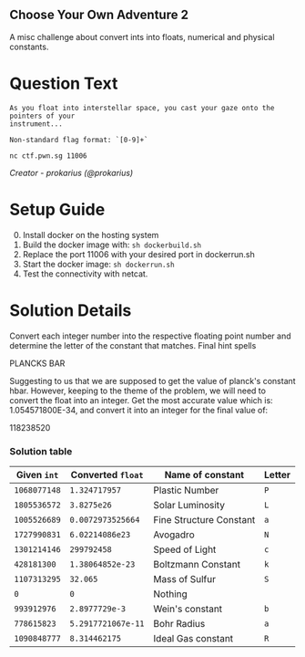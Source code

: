 Choose Your Own Adventure 2
---------

A misc challenge about convert ints into floats, numerical and physical constants.

# Question Text
```
As you float into interstellar space, you cast your gaze onto the pointers of your
instrument...

Non-standard flag format: `[0-9]+`

nc ctf.pwn.sg 11006
```

*Creator -  prokarius (@prokarius)*

# Setup Guide

0. Install docker on the hosting system
1. Build the docker image with: `sh dockerbuild.sh`
2. Replace the port 11006 with your desired port in dockerrun.sh
3. Start the docker image: `sh dockerrun.sh`
4. Test the connectivity with netcat.

# Solution Details
Convert each integer number into the respective floating point number and
determine the letter of the constant that matches. Final hint spells

PLANCKS BAR

Suggesting to us that we are supposed to get the value of planck's constant hbar.
However, keeping to the theme of the problem, we will need to convert the float
into an integer. Get the most accurate value which is: 1.054571800E-34, and
convert it into an integer for the final value of:

118238520

### Solution table

| Given `int`  |  Converted `float`  |    Name of constant     | Letter |
|--------------|---------------------|-------------------------|--------|
| `1068077148` |  `1.324717957`      | Plastic Number          |   `P`  |
| `1805536572` |  `3.8275e26`        | Solar Luminosity        |   `L`  |
| `1005526689` |  `0.0072973525664`  | Fine Structure Constant |   `a`  |
| `1727990831` |  `6.02214086e23`    | Avogadro                |   `N`  |
| `1301214146` |  `299792458`        | Speed of Light          |   `c`  |
| `428181300`  |  `1.38064852e-23`   | Boltzmann Constant      |   `k`  |
| `1107313295` |  `32.065`           | Mass of Sulfur          |   `S`  |
| `0`          |  `0`                | Nothing                 |   ` `  |
| `993912976`  |  `2.8977729e-3`     | Wein's constant         |   `b`  |
| `778615823`  |  `5.2917721067e-11` | Bohr Radius             |   `a`  |
| `1090848777` |  `8.314462175`      | Ideal Gas constant      |   `R`  |

